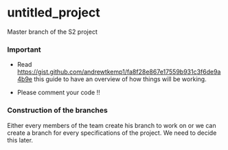 # untitled_project
Master branch of the S2 project 

### Important
 - Read https://gist.github.com/andrewtkemp1/fa8f28e867e17559b931c3f6de9a4b9e this guide
   to have an overview of how things will be working.
   
 - Please comment your code !!

### Construction of the branches

Either every members of the team create his branch to work on or 
we can create a branch for every specifications of the project.
We need to decide this later.
